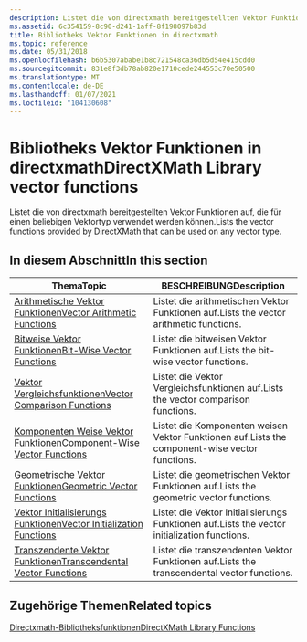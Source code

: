 ```yaml
---
description: Listet die von directxmath bereitgestellten Vektor Funktionen auf, die für einen beliebigen Vektortyp verwendet werden können.
ms.assetid: 6c354159-8c90-d241-1aff-8f198097b83d
title: Bibliotheks Vektor Funktionen in directxmath
ms.topic: reference
ms.date: 05/31/2018
ms.openlocfilehash: b6b5307ababe1b8c721548ca36db5d54e415cdd0
ms.sourcegitcommit: 831e8f3db78ab820e1710cede244553c70e50500
ms.translationtype: MT
ms.contentlocale: de-DE
ms.lasthandoff: 01/07/2021
ms.locfileid: "104130608"
---
```

# <a name="directxmath-library-vector-functions"></a><span data-ttu-id="6598e-103">Bibliotheks Vektor Funktionen in directxmath</span><span class="sxs-lookup"><span data-stu-id="6598e-103">DirectXMath Library vector functions</span></span>

<span data-ttu-id="6598e-104">Listet die von directxmath bereitgestellten Vektor Funktionen auf, die für einen beliebigen Vektortyp verwendet werden können.</span><span class="sxs-lookup"><span data-stu-id="6598e-104">Lists the vector functions provided by DirectXMath that can be used on any vector type.</span></span>

## <a name="in-this-section"></a><span data-ttu-id="6598e-105">In diesem Abschnitt</span><span class="sxs-lookup"><span data-stu-id="6598e-105">In this section</span></span>



| <span data-ttu-id="6598e-106">Thema</span><span class="sxs-lookup"><span data-stu-id="6598e-106">Topic</span></span>                                                                                                   | <span data-ttu-id="6598e-107">BESCHREIBUNG</span><span class="sxs-lookup"><span data-stu-id="6598e-107">Description</span></span>                                           |
|---------------------------------------------------------------------------------------------------------|-------------------------------------------------------|
| [<span data-ttu-id="6598e-108">Arithmetische Vektor Funktionen</span><span class="sxs-lookup"><span data-stu-id="6598e-108">Vector Arithmetic Functions</span></span>](ovw-xnamath-reference-functions-vector-arithmetic.md)<br/>         | <span data-ttu-id="6598e-109">Listet die arithmetischen Vektor Funktionen auf.</span><span class="sxs-lookup"><span data-stu-id="6598e-109">Lists the vector arithmetic functions.</span></span><br/>     |
| [<span data-ttu-id="6598e-110">Bitweise Vektor Funktionen</span><span class="sxs-lookup"><span data-stu-id="6598e-110">Bit-Wise Vector Functions</span></span>](ovw-xnamath-reference-functions-vector-bit-wise.md)<br/>             | <span data-ttu-id="6598e-111">Listet die bitweisen Vektor Funktionen auf.</span><span class="sxs-lookup"><span data-stu-id="6598e-111">Lists the bit-wise vector functions.</span></span><br/>       |
| [<span data-ttu-id="6598e-112">Vektor Vergleichsfunktionen</span><span class="sxs-lookup"><span data-stu-id="6598e-112">Vector Comparison Functions</span></span>](ovw-xnamath-reference-functions-vector-comparison.md)<br/>         | <span data-ttu-id="6598e-113">Listet die Vektor Vergleichsfunktionen auf.</span><span class="sxs-lookup"><span data-stu-id="6598e-113">Lists the vector comparison functions.</span></span><br/>     |
| [<span data-ttu-id="6598e-114">Komponenten Weise Vektor Funktionen</span><span class="sxs-lookup"><span data-stu-id="6598e-114">Component-Wise Vector Functions</span></span>](ovw-xnamath-reference-functions-vector-component-wise.md)<br/> | <span data-ttu-id="6598e-115">Listet die Komponenten weisen Vektor Funktionen auf.</span><span class="sxs-lookup"><span data-stu-id="6598e-115">Lists the component-wise vector functions.</span></span><br/> |
| [<span data-ttu-id="6598e-116">Geometrische Vektor Funktionen</span><span class="sxs-lookup"><span data-stu-id="6598e-116">Geometric Vector Functions</span></span>](ovw-xnamath-reference-functions-vector-geometric.md)<br/>           | <span data-ttu-id="6598e-117">Listet die geometrischen Vektor Funktionen auf.</span><span class="sxs-lookup"><span data-stu-id="6598e-117">Lists the geometric vector functions.</span></span><br/>      |
| [<span data-ttu-id="6598e-118">Vektor Initialisierungs Funktionen</span><span class="sxs-lookup"><span data-stu-id="6598e-118">Vector Initialization Functions</span></span>](ovw-xnamath-reference-functions-vector-initialization.md)<br/> | <span data-ttu-id="6598e-119">Listet die Vektor Initialisierungs Funktionen auf.</span><span class="sxs-lookup"><span data-stu-id="6598e-119">Lists the vector initialization functions.</span></span><br/> |
| [<span data-ttu-id="6598e-120">Transzendente Vektor Funktionen</span><span class="sxs-lookup"><span data-stu-id="6598e-120">Transcendental Vector Functions</span></span>](ovw-xnamath-reference-functions-vector-transcendental.md)<br/> | <span data-ttu-id="6598e-121">Listet die transzendenten Vektor Funktionen auf.</span><span class="sxs-lookup"><span data-stu-id="6598e-121">Lists the transcendental vector functions.</span></span><br/> |



 

## <a name="related-topics"></a><span data-ttu-id="6598e-122">Zugehörige Themen</span><span class="sxs-lookup"><span data-stu-id="6598e-122">Related topics</span></span>

<dl> <dt>

[<span data-ttu-id="6598e-123">Directxmath-Bibliotheksfunktionen</span><span class="sxs-lookup"><span data-stu-id="6598e-123">DirectXMath Library Functions</span></span>](ovw-xnamath-reference-functions.md)
</dt> </dl>

 

 




